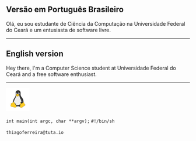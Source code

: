 Versão em Português Brasileiro
---

Olá, eu sou estudante de Ciência da Computação na Universidade Federal do Ceará e um entusiasta de software livre.

---

English version
---

Hey there, I'm a Computer Science student at Universidade Federal do Ceará and a free software enthusiast.

---
<img src="linux-icon-2048x2048-sy06t4un.png" width=64>  

`int main(int argc, char **argv);`
`#!/bin/sh`

`thiagoferreira@tuta.io`